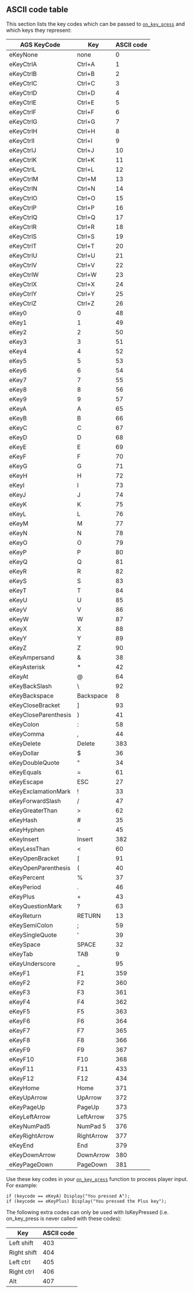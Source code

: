 ## ASCII code table

This section lists the key codes which can be passed to [`on_key_press`](Globalfunctions_Event)
and which keys they represent:

AGS KeyCode | Key | ASCII code
--- | --- | ---
eKeyNone | none | 0
eKeyCtrlA | Ctrl+A | 1
eKeyCtrlB | Ctrl+B | 2
eKeyCtrlC | Ctrl+C | 3
eKeyCtrlD | Ctrl+D | 4
eKeyCtrlE | Ctrl+E | 5
eKeyCtrlF | Ctrl+F | 6
eKeyCtrlG | Ctrl+G | 7
eKeyCtrlH | Ctrl+H | 8
eKeyCtrlI | Ctrl+I | 9
eKeyCtrlJ | Ctrl+J | 10
eKeyCtrlK | Ctrl+K | 11
eKeyCtrlL | Ctrl+L | 12
eKeyCtrlM | Ctrl+M | 13
eKeyCtrlN | Ctrl+N | 14
eKeyCtrlO | Ctrl+O | 15
eKeyCtrlP | Ctrl+P | 16
eKeyCtrlQ | Ctrl+Q | 17
eKeyCtrlR | Ctrl+R | 18
eKeyCtrlS | Ctrl+S | 19
eKeyCtrlT | Ctrl+T | 20
eKeyCtrlU | Ctrl+U | 21
eKeyCtrlV | Ctrl+V | 22
eKeyCtrlW | Ctrl+W | 23
eKeyCtrlX | Ctrl+X | 24
eKeyCtrlY | Ctrl+Y | 25
eKeyCtrlZ | Ctrl+Z | 26
eKey0 | 0 | 48
eKey1 | 1 | 49
eKey2 | 2 | 50
eKey3 | 3 | 51
eKey4 | 4 | 52
eKey5 | 5 | 53
eKey6 | 6 | 54
eKey7 | 7 | 55
eKey8 | 8 | 56
eKey9 | 9 | 57
eKeyA | A | 65
eKeyB | B | 66
eKeyC | C | 67
eKeyD | D | 68
eKeyE | E | 69
eKeyF | F | 70
eKeyG | G | 71
eKeyH | H | 72
eKeyI | I | 73
eKeyJ | J | 74
eKeyK | K | 75
eKeyL | L | 76
eKeyM | M | 77
eKeyN | N | 78
eKeyO | O | 79
eKeyP | P | 80
eKeyQ | Q | 81
eKeyR | R | 82
eKeyS | S | 83
eKeyT | T | 84
eKeyU | U | 85
eKeyV | V | 86
eKeyW | W | 87
eKeyX | X | 88
eKeyY | Y | 89
eKeyZ | Z | 90
eKeyAmpersand | & | 38
eKeyAsterisk | * | 42
eKeyAt | @ | 64
eKeyBackSlash | \ | 92
eKeyBackspace | Backspace | 8
eKeyCloseBracket | ] | 93
eKeyCloseParenthesis | ) | 41
eKeyColon | : | 58
eKeyComma | , | 44
eKeyDelete | Delete | 383
eKeyDollar | $ | 36
eKeyDoubleQuote | " | 34
eKeyEquals | = | 61
eKeyEscape | ESC | 27
eKeyExclamationMark | ! | 33
eKeyForwardSlash | / | 47
eKeyGreaterThan | > | 62
eKeyHash | # | 35
eKeyHyphen | - | 45
eKeyInsert | Insert | 382
eKeyLessThan | < | 60
eKeyOpenBracket | [ | 91
eKeyOpenParenthesis | ( | 40
eKeyPercent | % | 37
eKeyPeriod | . | 46
eKeyPlus | + | 43
eKeyQuestionMark | ? | 63
eKeyReturn | RETURN | 13
eKeySemiColon | ; | 59
eKeySingleQuote | ' | 39
eKeySpace | SPACE | 32
eKeyTab | TAB | 9
eKeyUnderscore | _ | 95
eKeyF1 | F1 | 359
eKeyF2 | F2 | 360
eKeyF3 | F3 | 361
eKeyF4 | F4 | 362
eKeyF5 | F5 | 363
eKeyF6 | F6 | 364
eKeyF7 | F7 | 365
eKeyF8 | F8 | 366
eKeyF9 | F9 | 367
eKeyF10 | F10 | 368
eKeyF11 | F11 | 433
eKeyF12 | F12 | 434
eKeyHome | Home | 371
eKeyUpArrow | UpArrow | 372
eKeyPageUp | PageUp | 373
eKeyLeftArrow | LeftArrow | 375
eKeyNumPad5 | NumPad 5 | 376
eKeyRightArrow | RightArrow | 377
eKeyEnd | End | 379
eKeyDownArrow | DownArrow | 380
eKeyPageDown | PageDown | 381

Use these key codes in your [`on_key_press`](Globalfunctions_Event) function to process player
input. For example:

    if (keycode == eKeyA) Display("You pressed A");
    if (keycode == eKeyPlus) Display("You pressed the Plus key");

The following extra codes can only be used with IsKeyPressed (i.e.
on_key_press is never called with these codes):

Key | ASCII code
--- | ---
Left shift | 403
Right shift | 404
Left ctrl | 405
Right ctrl | 406
Alt | 407


